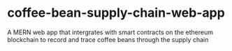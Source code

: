 # coffee-bean-supply-chain-web-app
A MERN web app that intergrates with smart contracts on the ethereum blockchain to record and trace coffee beans through the supply chain
